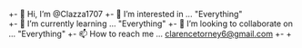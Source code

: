+- 👋 Hi, I’m @Clazza1707               +- 👀 I’m interested in ... "Everything"  
+- 🌱 I’m currently learning ... "Everything" 
+- 💞️ I’m looking to collaborate on ... "Everything"
+- 📫 How to reach me ... clarencetorney6@gmail.com 
+-
+<!---
+Clazza1707/ Clazza1707 is a ✨ special ✨ repository because its `README.md` (this file) appears on your GitHub profile.
+You can click the Preview link to take a look at your changes.
+--->
